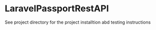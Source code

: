 # LaravelPassportRestAPI
See project directory for the project installtion abd testing instructions
